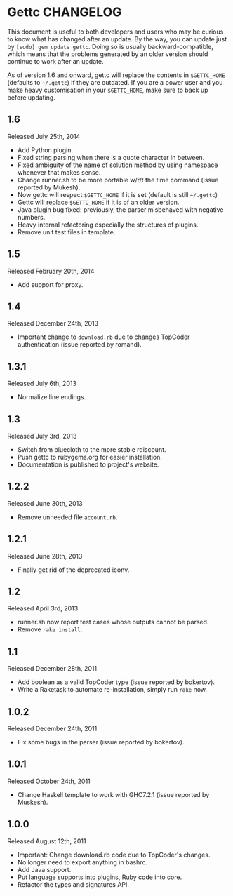 # Gettc CHANGELOG

This document is useful to both developers and users who may be curious to know 
what has changed after an update. By the way, you can update just by
`[sudo] gem update gettc`. Doing so is usually backward-compatible, which means
that the problems generated by an older version should continue to work after
an update. 

As of version 1.6 and onward, gettc will replace the contents in `$GETTC_HOME`
(defaults to `~/.gettc`) if they are outdated. If you are a power user and you 
make heavy customisation in your `$GETTC_HOME`, make sure to back up before
updating.

## 1.6
Released July 25th, 2014
* Add Python plugin.
* Fixed string parsing when there is a quote character in between.
* Fixed ambiguity of the name of solution method by using namespace whenever that makes sense.
* Change runner.sh to be more portable w/r/t the time command (issue reported by Mukesh).
* Now gettc will respect `$GETTC_HOME` if it is set (default is still `~/.gettc`)
* Gettc will replace `$GETTC_HOME` if it is of an older version.
* Java plugin bug fixed: previously, the parser misbehaved with negative numbers.
* Heavy internal refactoring especially the structures of plugins.
* Remove unit test files in template.

## 1.5
Released February 20th, 2014
* Add support for proxy.

## 1.4
Released December 24th, 2013
* Important change to `download.rb` due to changes TopCoder authentication (issue reported by romand).

## 1.3.1
Released July 6th, 2013
* Normalize line endings.

## 1.3
Released July 3rd, 2013
* Switch from bluecloth to the more stable rdiscount.
* Push gettc to rubygems.org for easier installation.
* Documentation is published to project's website.

## 1.2.2
Released June 30th, 2013
* Remove unneeded file `account.rb`.

## 1.2.1
Released June 28th, 2013
* Finally get rid of the deprecated iconv.

## 1.2
Released April 3rd, 2013
* runner.sh now report test cases whose outputs cannot be parsed.
* Remove `rake install`.

## 1.1
Released December 28th, 2011
* Add boolean as a valid TopCoder type (issue reported by bokertov).
* Write a Raketask to automate re-installation, simply run `rake` now.

## 1.0.2
Released December 24th, 2011
* Fix some bugs in the parser (issue reported by bokertov).

## 1.0.1
Released October 24th, 2011
* Change Haskell template to work with GHC7.2.1 (issue reported by Muskesh).

## 1.0.0
Released August 12th, 2011
* Important: Change download.rb code due to TopCoder's changes.
* No longer need to export anything in bashrc.
* Add Java support.
* Put language supports into plugins, Ruby code into core.
* Refactor the types and signatures API.